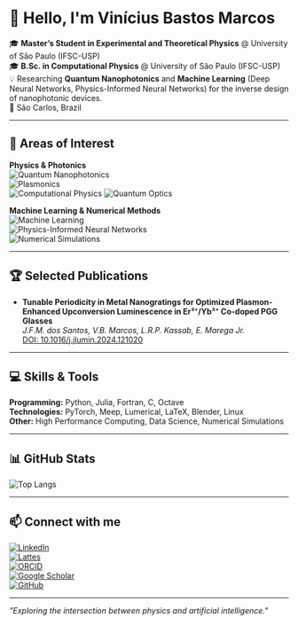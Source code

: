 # 👋 Hello, I'm Vinícius Bastos Marcos

🎓 **Master’s Student in Experimental and Theoretical Physics** @ University of São Paulo (IFSC-USP)  
🎓 **B.Sc. in Computational Physics** @ University of São Paulo (IFSC-USP)  
💡 Researching **Quantum Nanophotonics** and **Machine Learning** (Deep Neural Networks, Physics-Informed Neural Networks) for the inverse design of nanophotonic devices.  
📍 São Carlos, Brazil

---

## 🎯 Areas of Interest

**Physics & Photonics**  
![Quantum Nanophotonics](https://img.shields.io/badge/Quantum%20Nanophotonics-purple?style=for-the-badge)  
![Plasmonics](https://img.shields.io/badge/Plasmonics-yellow?style=for-the-badge)  
![Computational Physics](https://img.shields.io/badge/Computational%20Physics-orange?style=for-the-badge) 
![Quantum Optics](https://img.shields.io/badge/Quantum%20Optics-indigo?style=for-the-badge)  

**Machine Learning & Numerical Methods**  
![Machine Learning](https://img.shields.io/badge/Machine%20Learning-blue?style=for-the-badge)  
![Physics-Informed Neural Networks](https://img.shields.io/badge/Physics--Informed%20Neural%20Networks-green?style=for-the-badge)  
![Numerical Simulations](https://img.shields.io/badge/Numerical%20Simulations-brown?style=for-the-badge)


---

## 🏆 Selected Publications

- **Tunable Periodicity in Metal Nanogratings for Optimized Plasmon-Enhanced Upconversion Luminescence in Er³⁺/Yb³⁺ Co-doped PGG Glasses**  
  *J.F.M. dos Santos, V.B. Marcos, L.R.P. Kassab, E. Marega Jr.*  
  [DOI: 10.1016/j.jlumin.2024.121020](https://doi.org/10.1016/j.jlumin.2024.121020)

---

## 💻 Skills & Tools

**Programming:** Python, Julia, Fortran, C, Octave  
**Technologies:** PyTorch, Meep, Lumerical, LaTeX, Blender, Linux  
**Other:** High Performance Computing, Data Science, Numerical Simulations

---

## 📊 GitHub Stats

![Top Langs](https://github-readme-stats.vercel.app/api/top-langs/?username=vinibastosm&layout=compact&theme=radical)

---

## 📫 Connect with me

[![LinkedIn](https://img.shields.io/badge/LinkedIn-0077B5?style=flat&logo=linkedin&logoColor=white)](https://www.linkedin.com/in/vin%C3%ADcius-bastos-marcos-4b3aa6317/)  
[![Lattes](https://img.shields.io/badge/Lattes-CV-blue)](http://lattes.cnpq.br/2111967318340206)  
[![ORCID](https://img.shields.io/badge/ORCID-0009--0009--8980--2168-brightgreen)](https://orcid.org/0009-0009-8980-2168)  
[![Google Scholar](https://img.shields.io/badge/Google_Scholar-Profile-blue)](https://scholar.google.com/citations?user=3j4LFuMAAAAJ)  
[![GitHub](https://img.shields.io/badge/GitHub-vinibastosm-black?logo=github)](https://github.com/vinibastosm)

---

*"Exploring the intersection between physics and artificial intelligence."*
